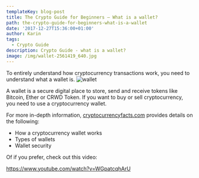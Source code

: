 ```yaml
---
templateKey: blog-post
title: The Crypto Guide for Beginners – What is a wallet?
path: the-crypto-guide-for-beginners-what-is-a-wallet
date: '2017-12-27T15:36:00+01:00'
author: Karin
tags:
  - Crypto Guide
description: Crypto Guide - what is a wallet?
image: /img/wallet-2561419_640.jpg
---
```


To entirely understand how cryptocurrency transactions work, you need to understand what a wallet is.![wallet](/img/wallet-2561419_640.jpg)



A wallet is a secure digital place to store, send and receive tokens like Bitcoin, Ether or CRWD Token. If you want to buy or sell cryptocurrency, you need to use a cryptocurrency wallet.



For more in-depth information, [cryptocurrencyfacts.com](http://cryptocurrencyfacts.com/what-is-a-cryptocurrency-wallet/) provides details on the following:



* How a cryptocurrency wallet works
* Types of wallets
* Wallet security



Of if you prefer, check out this video:

<https://www.youtube.com/watch?v=WGpatcqhArU>
